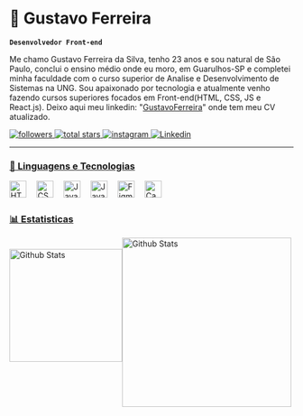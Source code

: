 # 🤖 Gustavo Ferreira
**`Desenvolvedor Front-end`**

Me chamo Gustavo Ferreira da Silva, tenho 23 anos e sou natural de São Paulo, conclui o ensino médio onde eu moro, em Guarulhos-SP e completei minha faculdade com o curso superior de Analise e Desenvolvimento de Sistemas na UNG. Sou apaixonado por tecnologia e atualmente venho fazendo cursos superiores focados em Front-end(HTML, CSS, JS e React.js). Deixo aqui meu linkedin: 
"[GustavoFerreira](https://www.linkedin.com/in/gustavoferreiradev/)"
onde tem meu CV atualizado.

<p align="left">
    <a href="https://github.com/0Guuh0?tab=followers">
        <img 
        alt="followers" 
        title="Follow me on Github" 
        src="https://custom-icon-badges.demolab.com/github/followers/0Guuh0?color=236ad3&labelColor=1155ba&style=for-the-badge&logo=github&label=Follow&logoColor=white"/>
    </a>
    <a href="https://github.com/0Guuh0?tab=stars&sort=stargazers">
        <img 
        alt="total stars" 
        title="Total stars on GitHub" 
        src="https://custom-icon-badges.demolab.com/github/stars/0Guuh0?color=55960c&style=for-the-badge&labelColor=488207&logo=star"/>
    </a>
    <a href="https://www.instagram.com/0guuh0/">
        <img 
        alt="instagram" 
        title="instagram" 
        src="https://custom-icon-badges.demolab.com/badge/-Instagram-a01ba0.svg?logoColor=whitecolor=%23E1AD0E&logoColor=white&style=for-the-badge&labelColor=a41ca4&logo=instagram"/>
    </a>
    <a href="linkedin.com/in/gustavoferreiradev">
        <img 
        alt="Linkedin" 
        title="MyLinkedin"
        src="https://custom-icon-badges.demolab.com/badge/-Linkedin-236ad3.svg?logoColor=whitecolor=%23E1AD0E&logoColor=white&style=for-the-badge&labelColor=236ad3&logoSource=feather&logo=linkedin"/>
</p>

---

### 👾 Linguagens e Tecnologias
   <img 
    align="left"
        alt="HTML"
        title="HTML"
        width="30px"
        style="padding-right: 15px"
        src="https://cdn.jsdelivr.net/gh/devicons/devicon@latest/icons/html5/html5-original.svg">
    <img 
    align="left"
        alt="CSS"
        title="CSS"
        width="30px"
        style="padding-right: 15px"
        src="https://cdn.jsdelivr.net/gh/devicons/devicon@latest/icons/css3/css3-original.svg" />
    <img
    align="left"
        alt="JavaScript"
        title="JavaScript"
        width="30px"
        style="padding-right: 15px"
        src="https://cdn.jsdelivr.net/gh/devicons/devicon@latest/icons/javascript/javascript-original.svg" />
    <img
    align="left"
        alt="JavaScript"
        title="JavaScript"
        width="30px"
        style="padding-right: 15px"
        src="https://cdn.jsdelivr.net/gh/devicons/devicon@latest/icons/react/react-original.svg" />
    <img
    align="left"
        alt="Figma"
        title="Figma"
        width="30px"
        style="padding-right: 15px"
        src="https://cdn.jsdelivr.net/gh/devicons/devicon@latest/icons/figma/figma-original.svg" />
    <img
    align="left"
        alt="Canva"
        title="Canva"
        width="30px"
        style="padding-right: 15px"
        src="https://cdn.jsdelivr.net/gh/devicons/devicon@latest/icons/canva/canva-original.svg" />
    <br/>
    <br/>

### 📊 Estatisticas
<img
    align="left"
        alt="Github Stats"
        height="200px"
        style="margin: 20px 0px 20px 0px"
        style="padding-left: 10px"
        src="https://github-readme-stats.vercel.app/api?username=0Guuh0&show_icons=true&theme=radical&include_all_comitts=true&locale=pt-br" />
<img
    align="left"
        alt="Github Stats"
        width="300px"
        src="https://github-readme-stats.vercel.app/api/top-langs/?username=0Guuh0&layout=compact&theme=radical" />
